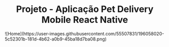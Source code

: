 <div align="center"> 

# Projeto - Aplicação Pet Delivery Mobile React Native

</div>
![Home](https://user-images.githubusercontent.com/55507831/196058020-5c52301b-181d-4b62-a0b9-45ba18d7ba08.png)

